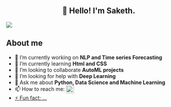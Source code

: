 <h2 align="center">👋 Hello! I'm Saketh.</h2>
<A Data science Enthusiast specialized in Data science and Machine learning. I'm also a Data Analyst.>
<img align="center" src="https://i.pinimg.com/originals/77/29/f4/7729f4ebf5dd3d6754dee0ed5837ef77.gif" >

## About me
- 🔭 I’m currently working on **NLP and Time series Forecasting**
- 🌱 I’m currently learning **Html and CSS**
- 👯 I’m looking to collaborate **AutoML projects**
- 🤔 I’m looking for help with **Deep Learning**
- 💬 Ask me about **Python, Data Science and Machine Learning**
- 📫 How to reach me: <a href="https://www.linkedin.com/in/saipavansaketh/">
  <img align="center" width="22px" src="https://cdn.jsdelivr.net/npm/simple-icons@v3/icons/linkedin.svg" />
- ⚡ Fun fact: ...
